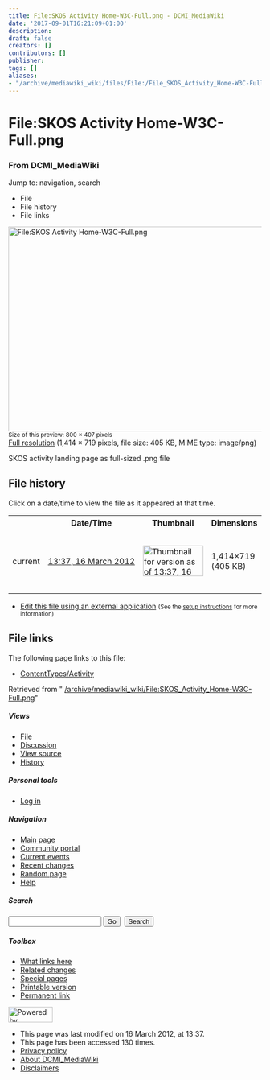 ```yaml
---
title: File:SKOS Activity Home-W3C-Full.png - DCMI_MediaWiki
date: '2017-09-01T16:21:09+01:00'
description: 
draft: false
creators: []
contributors: []
publisher: 
tags: []
aliases:
- "/archive/mediawiki_wiki/files/File:/File_SKOS_Activity_Home-W3C-Full.png.html"
---
```


<a id="top"></a>
# File:SKOS Activity Home-W3C-Full.png

### From DCMI\_MediaWiki

Jump to: navigation, search
<!-- start content -->
- File
- File history
- File links

 [<img alt="File:SKOS Activity Home-W3C-Full.png" src="/images/d/d1/SKOS_Activity_Home-W3C-Full.png" width="800" height="407">](/archive/mediawiki_wiki/files/SKOS_Activity_Home-W3C-Full.png)  
<small>Size of this preview: 800 × 407 pixels</small>  
 [Full resolution](/images/d/d1/SKOS_Activity_Home-W3C-Full.png)‎ (1,414 × 719 pixels, file size: 405 KB, MIME type: image/png)

SKOS activity landing page as full-sized .png file

<!-- 
NewPP limit report
Preprocessor node count: 1/1000000
Post-expand include size: 0/2097152 bytes
Template argument size: 0/2097152 bytes
Expensive parser function count: 0/100
-->
## File history

Click on a date/time to view the file as it appeared at that time.

<table class="wikitable filehistory">
  <tr>
    <td></td>
    <th>Date/Time</th>
    <th>Thumbnail</th>
    <th>Dimensions</th>
    <th>User</th>
    <th>Comment</th>
  </tr>
  <tr>
    <td>current</td>
    <td class="filehistory-selected" style="white-space: nowrap;"><a href="/archive/mediawiki_wiki/files/SKOS_Activity_Home-W3C-Full.png">13:37, 16 March 2012</a></td>
    <td><a href="/images/d/d1/SKOS_Activity_Home-W3C-Full.png"><img alt="Thumbnail for version as of 13:37, 16 March 2012" src="/images/d/d1/SKOS_Activity_Home-W3C-Full.png" width="120" height="61"></a></td>
    <td>1,414×719 <span style="white-space: nowrap;">(405 KB)</span>
    </td>
    <td>
      <a href="/index.php?title=User:StuartSutton&amp;action=edit&amp;redlink=1" class="new mw-userlink" title="User:StuartSutton (page does not exist)">StuartSutton</a> <span style="white-space: nowrap;"> <span class="mw-usertoollinks">(<a href="/index.php?title=User_talk:StuartSutton&amp;action=edit&amp;redlink=1" class="new" title="User talk:StuartSutton (page does not exist)">Talk</a> | <a href="/index.php/Special:Contributions/StuartSutton" title="Special:Contributions/StuartSutton">contribs</a>)</span></span>
    </td>
    <td> <span class="comment">(SKOS activity landing page as full-sized .png file)</span>
    </td>
  </tr>
</table>

  

- [Edit this file using an external application](/index.php?title=File:SKOS_Activity_Home-W3C-Full.png&action=edit&externaledit=true&mode=file "File:SKOS Activity Home-W3C-Full.png") <small>(See the <a href="http://www.mediawiki.org/wiki/Manual:External_editors" class="external text" rel="nofollow">setup instructions</a> for more information)</small>

## File links

The following page links to this file:

- [ContentTypes/Activity](/index.php/ContentTypes/Activity "ContentTypes/Activity")

Retrieved from " [/archive/mediawiki_wiki/File:SKOS\_Activity\_Home-W3C-Full.png](/archive/mediawiki_wiki/files/File:/File:SKOS_Activity_Home-W3C-Full.png.html)"

<!-- end content -->

##### Views

- [File](/archive/mediawiki_wiki/files/File:/File:SKOS_Activity_Home-W3C-Full.png.html "View the file page [c]")
- [Discussion](/index.php?title=File_talk:SKOS_Activity_Home-W3C-Full.png&action=edit&redlink=1 "Discussion about the content page [t]")
- [View source](/index.php?title=File:SKOS_Activity_Home-W3C-Full.png&action=edit "This page is protected.
You can view its source [e]")
- [History](/index.php?title=File:SKOS_Activity_Home-W3C-Full.png&action=history "Past revisions of this page [h]")

##### Personal tools

- [Log in](/index.php?title=Special:UserLogin&returnto=File:SKOS_Activity_Home-W3C-Full.png "You are encouraged to log in; however, it is not mandatory [o]")

<script type="text/javascript"> if (window.isMSIE55) fixalpha(); </script>

##### Navigation

- [Main page](/index.php/Main_Page "Visit the main page [z]")
- [Community portal](/index.php/DCMI_MediaWiki:Community_portal "About the project, what you can do, where to find things")
- [Current events](/index.php/DCMI_MediaWiki:Current_events "Find background information on current events")
- [Recent changes](/index.php/Special:RecentChanges "The list of recent changes in the wiki [r]")
- [Random page](/index.php/Special:Random "Load a random page [x]")
- [Help](/index.php/Help:Contents "The place to find out")

##### <label for="searchInput">Search</label>

<form action="/index.php" id="searchform">
				<input type="hidden" name="title" value="Special:Search">
				<input id="searchInput" title="Search DCMI_MediaWiki" accesskey="f" type="search" name="search">
				<input type="submit" name="go" class="searchButton" id="searchGoButton" value="Go" title="Go to a page with this exact name if exists"> 
				<input type="submit" name="fulltext" class="searchButton" id="mw-searchButton" value="Search" title="Search the pages for this text">
			</form>

##### Toolbox

- [What links here](/index.php/Special:WhatLinksHere/File:SKOS_Activity_Home-W3C-Full.png "List of all wiki pages that link here [j]")
- [Related changes](/index.php/Special:RecentChangesLinked/File:SKOS_Activity_Home-W3C-Full.png "Recent changes in pages linked from this page [k]")
- [Special pages](/index.php/Special:SpecialPages "List of all special pages [q]")
- [Printable version](/index.php?title=File:SKOS_Activity_Home-W3C-Full.png&printable=yes "Printable version of this page [p]")
- [Permanent link](/index.php?title=File:SKOS_Activity_Home-W3C-Full.png&oldid=2913 "Permanent link to this revision of the page")

<!-- end of the left (by default at least) column -->

 [<img src="/skins/common/images/poweredby_mediawiki_88x31.png" height="31" width="88" alt="Powered by MediaWiki">](http://www.mediawiki.org/)

- This page was last modified on 16 March 2012, at 13:37.
- This page has been accessed 130 times.
- [Privacy policy](/index.php/DCMI_MediaWiki:Privacy_policy "DCMI MediaWiki:Privacy policy")
- [About DCMI\_MediaWiki](/index.php/DCMI_MediaWiki:About "DCMI MediaWiki:About")
- [Disclaimers](/index.php/DCMI_MediaWiki:General_disclaimer "DCMI MediaWiki:General disclaimer")

<script>if (window.runOnloadHook) runOnloadHook();</script><!-- Served in 0.446 secs. -->
